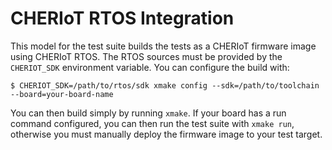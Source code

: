 CHERIoT RTOS Integration
========================

This model for the test suite builds the tests as a CHERIoT firmware image using CHERIoT RTOS.
The RTOS sources must be provided by the `CHERIOT_SDK` environment variable.
You can configure the build with:

```console
$ CHERIOT_SDK=/path/to/rtos/sdk xmake config --sdk=/path/to/toolchain --board=your-board-name
```

You can then build simply by running `xmake`.
If your board has a run command configured, you can then run the test suite with `xmake run`, otherwise you must manually deploy the firmware image to your test target.
